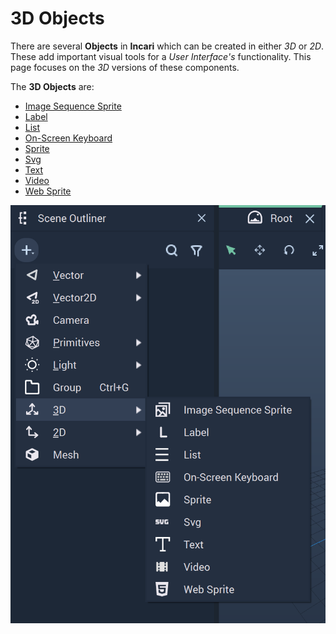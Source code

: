 # 3D Objects

There are several **Objects** in **Incari** which can be created in either *3D* or *2D*. These add important visual tools for a *User Interface's* functionality. This page focuses on the *3D* versions of these components. 


The **3D Objects** are:

* [Image Sequence Sprite](imagesequencesprite.md)
* [Label](label.md)
* [List](list.md)
* [On-Screen Keyboard]()
* [Sprite]()
* [Svg]()
* [Text]()
* [Video]()
* [Web Sprite]()


![3D Objects.](../../../.gitbook/assets/3dobjects.png)

